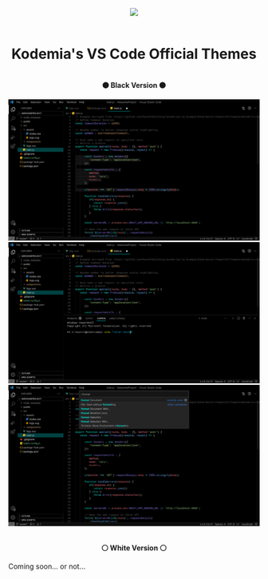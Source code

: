 <p align='center'>
  <img src='https://cdn.kodemia.mx/images/brand/white-imagotipo.svg' height='50'>
  <br />
  <br />
  <h1 align="center" >Kodemia's VS Code Official Themes</h1>
</p>

<p align='center'>
  <br />
  <b align="center">⚫ Black Version ⚫</b>
  <br />
</p>

<p align='center'>
  <img src='./images/previews/black-1.jpeg'>
  <img src='./images/previews/black-2.jpeg'>
  <img src='./images/previews/black-3.jpeg'>
</p>

<p align='center'>
  <br />
  <b align="center">⚪ White Version ⚪</b>
  <br />
  <p>Coming soon... or not... </p>
</p>
